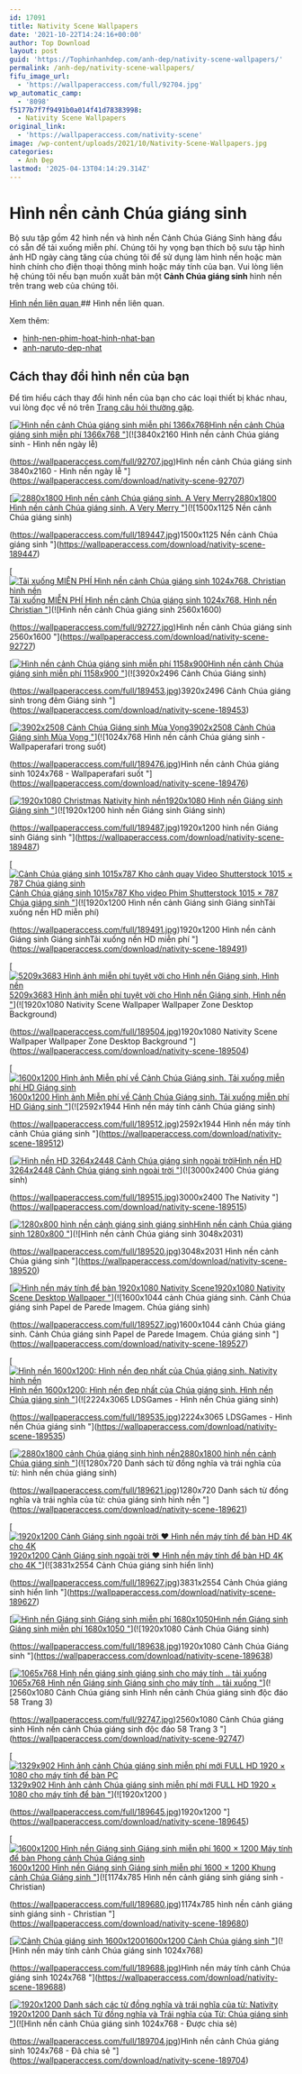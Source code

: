 ```yaml
---
id: 17091
title: Nativity Scene Wallpapers
date: '2021-10-22T14:24:16+00:00'
author: Top Download
layout: post
guid: 'https://Tophinhanhdep.com/anh-dep/nativity-scene-wallpapers/'
permalink: /anh-dep/nativity-scene-wallpapers/
fifu_image_url:
  - 'https://wallpaperaccess.com/full/92704.jpg'
wp_automatic_camp:
  - '8098'
f5177b7f7f9491b0a014f41d78383998:
  - Nativity Scene Wallpapers
original_link:
  - 'https://wallpaperaccess.com/nativity-scene'
image: /wp-content/uploads/2021/10/Nativity-Scene-Wallpapers.jpg
categories:
  - Ảnh Đẹp
lastmod: '2025-04-13T04:14:29.314Z'
---
```

# Hình nền cảnh Chúa giáng sinh

Bộ sưu tập gồm 42 hình nền và hình nền Cảnh Chúa Giáng Sinh hàng đầu có sẵn để tải xuống miễn phí. Chúng tôi hy vọng bạn thích bộ sưu tập hình ảnh HD ngày càng tăng của chúng tôi để sử dụng làm hình nền hoặc màn hình chính cho điện thoại thông minh hoặc máy tính của bạn. Vui lòng liên hệ chúng tôi nếu bạn muốn xuất bản một **Cảnh Chúa giáng sinh** hình nền trên trang web của chúng tôi.

[Hình nền liên quan ](#related) ## Hình nền liên quan.

   
 Xem thêm:

   
- [hinh-nen-phim-hoat-hinh-nhat-ban](https://tophinhanhdep.com/anh-anime/hinh-nen-phim-hoat-hinh-nhat-ban/)
- [anh-naruto-dep-nhat](https://tophinhanhdep.com/anh-naruto/anh-naruto-dep-nhat/)

## Cách thay đổi hình nền của bạn

Để tìm hiểu cách thay đổi hình nền của bạn cho các loại thiết bị khác nhau, vui lòng đọc về nó trên [Trang câu hỏi thường gặp](https://tophinhanhdep.com/faq/).

  
[[![Hình nền cảnh Chúa giáng sinh miễn phí 1366x768](https://wallpaperaccess.com/full/92704.jpg)Hình nền cảnh Chúa giáng sinh miễn phí 1366x768 "](https://wallpaperaccess.com/download/nativity-scene-92704)](![3840x2160 Hình nền cảnh Chúa giáng sinh - Hình nền ngày lễ)

(https://wallpaperaccess.com/full/92707.jpg)Hình nền cảnh Chúa giáng sinh 3840x2160 - Hình nền ngày lễ "](https://wallpaperaccess.com/download/nativity-scene-92707)

[[![2880x1800 Hình nền cảnh Chúa giáng sinh.  A Very Merry](https://wallpaperaccess.com/full/92703.jpg)2880x1800 Hình nền cảnh Chúa giáng sinh. A Very Merry "](https://wallpaperaccess.com/download/nativity-scene-92703)](![1500x1125 Nền cảnh Chúa giáng sinh)

(https://wallpaperaccess.com/full/189447.jpg)1500x1125 Nền cảnh Chúa giáng sinh "](https://wallpaperaccess.com/download/nativity-scene-189447)

[[![Tải xuống MIỄN PHÍ Hình nền cảnh Chúa giáng sinh 1024x768.  Christian hình nền](https://wallpaperaccess.com/full/189448.jpg)Tải xuống MIỄN PHÍ Hình nền cảnh Chúa giáng sinh 1024x768. Hình nền Christian "](https://wallpaperaccess.com/download/nativity-scene-189448)](![Hình nền cảnh Chúa giáng sinh 2560x1600)

(https://wallpaperaccess.com/full/92727.jpg)Hình nền cảnh Chúa giáng sinh 2560x1600 "](https://wallpaperaccess.com/download/nativity-scene-92727)

[[![Hình nền cảnh Chúa giáng sinh miễn phí 1158x900](https://wallpaperaccess.com/full/189451.jpg)Hình nền cảnh Chúa giáng sinh miễn phí 1158x900 "](https://wallpaperaccess.com/download/nativity-scene-189451)](![3920x2496 Cảnh Chúa Giáng sinh)

(https://wallpaperaccess.com/full/189453.jpg)3920x2496 Cảnh Chúa giáng sinh trong đêm Giáng sinh "](https://wallpaperaccess.com/download/nativity-scene-189453)

[[![3902x2508 Cảnh Chúa Giáng sinh Mùa Vọng](https://wallpaperaccess.com/full/189459.jpg)3902x2508 Cảnh Chúa Giáng sinh Mùa Vọng "](https://wallpaperaccess.com/download/nativity-scene-189459)](![1024x768 Hình nền cảnh Chúa giáng sinh - Wallpaperafari trong suốt)

(https://wallpaperaccess.com/full/189476.jpg)Hình nền cảnh Chúa giáng sinh 1024x768 - Wallpaperafari suốt "](https://wallpaperaccess.com/download/nativity-scene-189476)

[[![1920x1080 Christmas Nativity hình nền](https://wallpaperaccess.com/full/189478.jpg)1920x1080 Hình nền Giáng sinh Giáng sinh "](https://wallpaperaccess.com/download/nativity-scene-189478)](![1920x1200 hình nền Giáng sinh Giáng sinh)

(https://wallpaperaccess.com/full/189487.jpg)1920x1200 hình nền Giáng sinh Giáng sinh "](https://wallpaperaccess.com/download/nativity-scene-189487)

[[![Cảnh Chúa giáng sinh 1015x787 Kho cảnh quay Video Shutterstock 1015 × 787 Chúa giáng sinh](https://wallpaperaccess.com/full/189490.jpg)Cảnh Chúa giáng sinh 1015x787 Kho video Phim Shutterstock 1015 × 787 Chúa giáng sinh "](https://wallpaperaccess.com/download/nativity-scene-189490)](![1920x1200 Hình nền cảnh Giáng sinh Giáng sinhTải xuống nền HD miễn phí)

(https://wallpaperaccess.com/full/189491.jpg)1920x1200 Hình nền cảnh Giáng sinh Giáng sinhTải xuống nền HD miễn phí "](https://wallpaperaccess.com/download/nativity-scene-189491)

[[![5209x3683 Hình ảnh miễn phí tuyệt vời cho Hình nền Giáng sinh, Hình nền](https://wallpaperaccess.com/full/92720.jpg)5209x3683 Hình ảnh miễn phí tuyệt vời cho Hình nền Giáng sinh, Hình nền "](https://wallpaperaccess.com/download/nativity-scene-92720)](![1920x1080 Nativity Scene Wallpaper Wallpaper Zone Desktop Background)

(https://wallpaperaccess.com/full/189504.jpg)1920x1080 Nativity Scene Wallpaper Wallpaper Zone Desktop Background "](https://wallpaperaccess.com/download/nativity-scene-189504)

[[![1600x1200 Hình ảnh Miễn phí về Cảnh Chúa Giáng sinh.  Tải xuống miễn phí HD Giáng sinh](https://wallpaperaccess.com/full/189509.jpg)1600x1200 Hình ảnh Miễn phí về Cảnh Chúa Giáng sinh. Tải xuống miễn phí HD Giáng sinh "](https://wallpaperaccess.com/download/nativity-scene-189509)](![2592x1944 Hình nền máy tính cảnh Chúa giáng sinh)

(https://wallpaperaccess.com/full/189512.jpg)2592x1944 Hình nền máy tính cảnh Chúa giáng sinh "](https://wallpaperaccess.com/download/nativity-scene-189512)

[[![Hình nền HD 3264x2448 Cảnh Chúa giáng sinh ngoài trời](https://wallpaperaccess.com/full/189514.jpg)Hình nền HD 3264x2448 Cảnh Chúa giáng sinh ngoài trời "](https://wallpaperaccess.com/download/nativity-scene-189514)](![3000x2400 Chúa giáng sinh)

(https://wallpaperaccess.com/full/189515.jpg)3000x2400 The Nativity "](https://wallpaperaccess.com/download/nativity-scene-189515)

[[![1280x800 hình nền cảnh giáng sinh giáng sinh](https://wallpaperaccess.com/full/189519.jpg)Hình nền cảnh Chúa giáng sinh 1280x800 "](https://wallpaperaccess.com/download/nativity-scene-189519)](![Hình nền cảnh Chúa giáng sinh 3048x2031)

(https://wallpaperaccess.com/full/189520.jpg)3048x2031 Hình nền cảnh Chúa giáng sinh "](https://wallpaperaccess.com/download/nativity-scene-189520)

[[![Hình nền máy tính để bàn 1920x1080 Nativity Scene](https://wallpaperaccess.com/full/189522.jpg)1920x1080 Nativity Scene Desktop Wallpaper "](https://wallpaperaccess.com/download/nativity-scene-189522)](![1600x1044 cảnh Chúa giáng sinh.  Cảnh Chúa giáng sinh Papel de Parede Imagem.  Chúa giáng sinh)

(https://wallpaperaccess.com/full/189527.jpg)1600x1044 cảnh Chúa giáng sinh. Cảnh Chúa giáng sinh Papel de Parede Imagem. Chúa giáng sinh "](https://wallpaperaccess.com/download/nativity-scene-189527)

[[![Hình nền 1600x1200: Hình nền đẹp nhất của Chúa giáng sinh.  Nativity hình nền](https://wallpaperaccess.com/full/189529.png)Hình nền 1600x1200: Hình nền đẹp nhất của Chúa giáng sinh. Hình nền Chúa giáng sinh "](https://wallpaperaccess.com/download/nativity-scene-189529)](![2224x3065 LDSGames - Hình nền Chúa giáng sinh)

(https://wallpaperaccess.com/full/189535.jpg)2224x3065 LDSGames - Hình nền Chúa giáng sinh "](https://wallpaperaccess.com/download/nativity-scene-189535)

[[![2880x1800 cảnh Chúa giáng sinh hình nền](https://wallpaperaccess.com/full/189614.jpg)2880x1800 hình nền cảnh Chúa giáng sinh "](https://wallpaperaccess.com/download/nativity-scene-189614)](![1280x720 Danh sách từ đồng nghĩa và trái nghĩa của từ: hình nền chúa giáng sinh)

(https://wallpaperaccess.com/full/189621.jpg)1280x720 Danh sách từ đồng nghĩa và trái nghĩa của từ: chúa giáng sinh hình nền "](https://wallpaperaccess.com/download/nativity-scene-189621)

[[![1920x1200 Cảnh Giáng sinh ngoài trời ❤ Hình nền máy tính để bàn HD 4K cho 4K](https://wallpaperaccess.com/full/189624.jpg)1920x1200 Cảnh Giáng sinh ngoài trời ❤ Hình nền máy tính để bàn HD 4K cho 4K "](https://wallpaperaccess.com/download/nativity-scene-189624)](![3831x2554 Cảnh Chúa giáng sinh hiển linh)

(https://wallpaperaccess.com/full/189627.jpg)3831x2554 Cảnh Chúa giáng sinh hiển linh "](https://wallpaperaccess.com/download/nativity-scene-189627)

[[![Hình nền Giáng sinh Giáng sinh miễn phí 1680x1050](https://wallpaperaccess.com/full/189635.jpg)Hình nền Giáng sinh Giáng sinh miễn phí 1680x1050 "](https://wallpaperaccess.com/download/nativity-scene-189635)](![1920x1080 Cảnh Chúa Giáng sinh)

(https://wallpaperaccess.com/full/189638.jpg)1920x1080 Cảnh Chúa Giáng sinh "](https://wallpaperaccess.com/download/nativity-scene-189638)

[[![1065x768 Hình nền giáng sinh giáng sinh cho máy tính .. tải xuống](https://wallpaperaccess.com/full/92709.jpg)1065x768 Hình nền Giáng sinh Giáng sinh cho máy tính .. tải xuống "](https://wallpaperaccess.com/download/nativity-scene-92709)](![2560x1080 Cảnh Chúa giáng sinh Hình nền cảnh Chúa giáng sinh độc đáo 58 Trang 3)

(https://wallpaperaccess.com/full/92747.jpg)2560x1080 Cảnh Chúa giáng sinh Hình nền cảnh Chúa giáng sinh độc đáo 58 Trang 3 "](https://wallpaperaccess.com/download/nativity-scene-92747)

[[![1329x902 Hình ảnh cảnh Chúa giáng sinh miễn phí mới FULL HD 1920 × 1080 cho máy tính để bàn PC](https://wallpaperaccess.com/full/189642.jpg)1329x902 Hình ảnh cảnh Chúa giáng sinh miễn phí mới FULL HD 1920 × 1080 cho máy tính để bàn "](https://wallpaperaccess.com/download/nativity-scene-189642)](![1920x1200 )

(https://wallpaperaccess.com/full/189645.jpg)1920x1200 "](https://wallpaperaccess.com/download/nativity-scene-189645)

[[![1600x1200 Hình nền Giáng sinh Giáng sinh miễn phí 1600 × 1200 Máy tính để bàn Phong cảnh Chúa Giáng sinh](https://wallpaperaccess.com/full/92721.jpg)1600x1200 Hình nền Giáng sinh Giáng sinh miễn phí 1600 × 1200 Khung cảnh Chúa Giáng sinh "](https://wallpaperaccess.com/download/nativity-scene-92721)](![1174x785 Hình nền cảnh giáng sinh giáng sinh - Christian)

(https://wallpaperaccess.com/full/189680.jpg)1174x785 hình nền cảnh giáng sinh giáng sinh - Christian "](https://wallpaperaccess.com/download/nativity-scene-189680)

[[![Cảnh Chúa giáng sinh 1600x1200](https://wallpaperaccess.com/full/189686.jpg)1600x1200 Cảnh Chúa giáng sinh "](https://wallpaperaccess.com/download/nativity-scene-189686)](![Hình nền máy tính cảnh Chúa giáng sinh 1024x768)

(https://wallpaperaccess.com/full/189688.jpg)Hình nền máy tính cảnh Chúa giáng sinh 1024x768 "](https://wallpaperaccess.com/download/nativity-scene-189688)

[[![1920x1200 Danh sách các từ đồng nghĩa và trái nghĩa của từ: Nativity](https://wallpaperaccess.com/full/189694.jpg)1920x1200 Danh sách Từ đồng nghĩa và Trái nghĩa của Từ: Chúa giáng sinh "](https://wallpaperaccess.com/download/nativity-scene-189694)](![Hình nền cảnh Chúa giáng sinh 1024x768 - Được chia sẻ)

(https://wallpaperaccess.com/full/189704.jpg)Hình nền cảnh Chúa giáng sinh 1024x768 - Đã chia sẻ "](https://wallpaperaccess.com/download/nativity-scene-189704)
